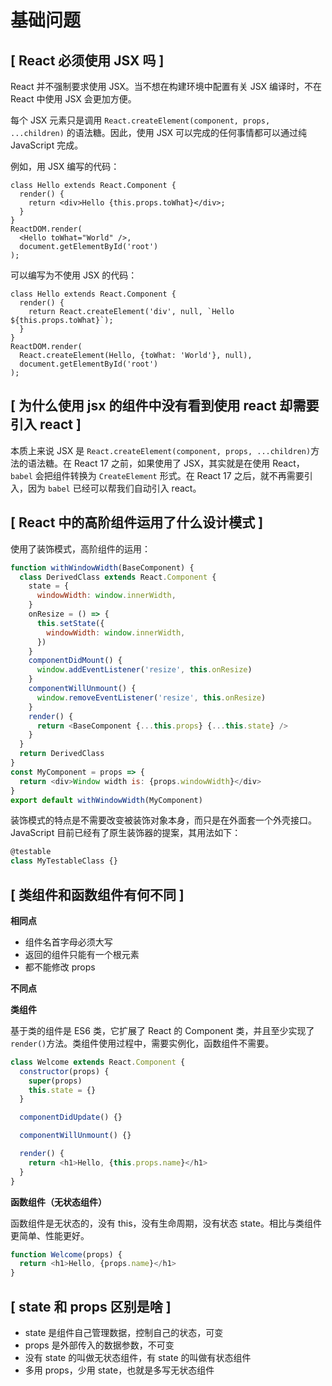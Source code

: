 # 基础问题

## [ React 必须使用 JSX 吗 ]

React 并不强制要求使用 JSX。当不想在构建环境中配置有关 JSX 编译时，不在 React 中使用 JSX 会更加方便。

每个 JSX 元素只是调用 `React.createElement(component, props, ...children)` 的语法糖。因此，使用 JSX 可以完成的任何事情都可以通过纯 JavaScript 完成。

例如，用 JSX 编写的代码：

```JS
class Hello extends React.Component {
  render() {
    return <div>Hello {this.props.toWhat}</div>;
  }
}
ReactDOM.render(
  <Hello toWhat="World" />,
  document.getElementById('root')
);
```

可以编写为不使用 JSX 的代码：

```JS
class Hello extends React.Component {
  render() {
    return React.createElement('div', null, `Hello ${this.props.toWhat}`);
  }
}
ReactDOM.render(
  React.createElement(Hello, {toWhat: 'World'}, null),
  document.getElementById('root')
);
```

## [ 为什么使用 jsx 的组件中没有看到使用 react 却需要引入 react ]

本质上来说 JSX 是 `React.createElement(component, props, ...children)`方法的语法糖。在 React 17 之前，如果使用了 JSX，其实就是在使用 React， `babel` 会把组件转换为 `CreateElement` 形式。在 React 17 之后，就不再需要引入，因为 `babel` 已经可以帮我们自动引入 react。

## [ React 中的高阶组件运用了什么设计模式 ]

使用了装饰模式，高阶组件的运用：

```js
function withWindowWidth(BaseComponent) {
  class DerivedClass extends React.Component {
    state = {
      windowWidth: window.innerWidth,
    }
    onResize = () => {
      this.setState({
        windowWidth: window.innerWidth,
      })
    }
    componentDidMount() {
      window.addEventListener('resize', this.onResize)
    }
    componentWillUnmount() {
      window.removeEventListener('resize', this.onResize)
    }
    render() {
      return <BaseComponent {...this.props} {...this.state} />
    }
  }
  return DerivedClass
}
const MyComponent = props => {
  return <div>Window width is: {props.windowWidth}</div>
}
export default withWindowWidth(MyComponent)
```

装饰模式的特点是不需要改变被装饰对象本身，而只是在外面套一个外壳接口。JavaScript 目前已经有了原生装饰器的提案，其用法如下：

```js
@testable
class MyTestableClass {}
```

## [ 类组件和函数组件有何不同 ]

**相同点**

- 组件名首字母必须大写
- 返回的组件只能有一个根元素
- 都不能修改 props

**不同点**

**类组件**

基于类的组件是 ES6 类，它扩展了 React 的 Component 类，并且至少实现了`render()`方法。类组件使用过程中，需要实例化，函数组件不需要。

```js
class Welcome extends React.Component {
  constructor(props) {
    super(props)
    this.state = {}
  }

  componentDidUpdate() {}

  componentWillUnmount() {}

  render() {
    return <h1>Hello, {this.props.name}</h1>
  }
}
```

**函数组件（无状态组件）**

函数组件是无状态的，没有 this，没有生命周期，没有状态 state。相比与类组件更简单、性能更好。

```js
function Welcome(props) {
  return <h1>Hello, {props.name}</h1>
}
```

## [ state 和 props 区别是啥 ]

- state 是组件自己管理数据，控制自己的状态，可变
- props 是外部传入的数据参数，不可变
- 没有 state 的叫做无状态组件，有 state 的叫做有状态组件
- 多用 props，少用 state，也就是多写无状态组件
